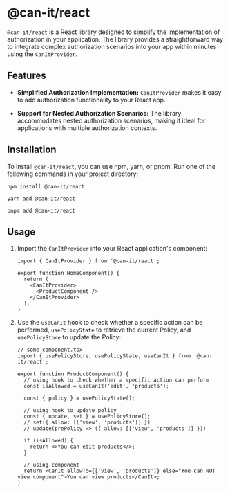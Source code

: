 # @can-it/react

`@can-it/react` is a React library designed to simplify the implementation of authorization in your application. The library provides a straightforward way to integrate complex authorization scenarios into your app within minutes using the `CanItProvider`.

## Features

- **Simplified Authorization Implementation:** `CanItProvider` makes it easy to add authorization functionality to your React app.

- **Support for Nested Authorization Scenarios:** The library accommodates nested authorization scenarios, making it ideal for applications with multiple authorization contexts.

## Installation

To install `@can-it/react`, you can use npm, yarn, or pnpm. Run one of the following commands in your project directory:

```shell
npm install @can-it/react
```

```shell
yarn add @can-it/react
```

```shell
pnpm add @can-it/react
```

## Usage

1. Import the `CanItProvider` into your React application's component:

    ```tsx
    import { CanItProvider } from '@can-it/react';

    export function HomeComponent() {
      return (
        <CanItProvider>
          <ProductComponent />
        </CanItProvider>
      );
    }
    ```

2. Use the `useCanIt` hook to check whether a specific action can be performed, `usePolicyState` to retrieve the current Policy, and `usePolicyStore` to update the Policy:

    ```tsx
    // some-component.tsx
    import { usePolicyStore, usePolicyState, useCanIt } from '@can-it/react';

    export function ProductComponent() {
      // using hook to check whether a specific action can perform
      const isAllowed = useCanIt('edit', 'products');

      const { policy } = usePolicyState();

      // using hook to update policy
      const { update, set } = usePolicyStore();
      // set({ allow: [['view', 'products']] })
      // update(prePolicy => ({ allow: [['view', 'products']] }))

      if (isAllowed) {
        return <>You can edit products</>;
      }

      // using component
      return <CanIt allowTo={['view', 'products']} else="You can NOT view component">You can view products</CanIt>;
    }
    ```
